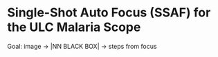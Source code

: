 # Single-Shot Auto Focus (SSAF) for the ULC Malaria Scope

Goal: image -> |NN BLACK BOX| -> steps from focus

